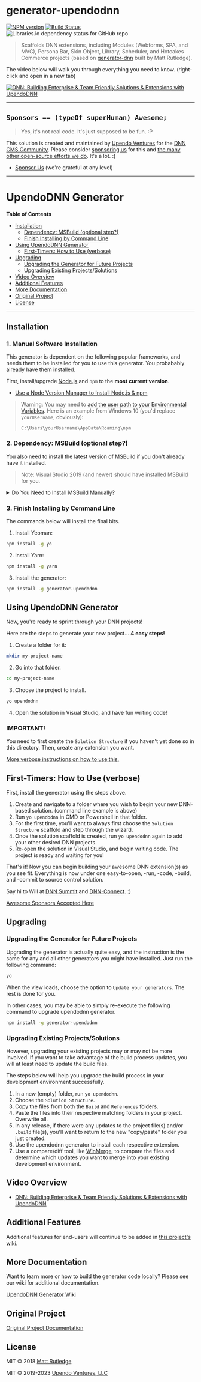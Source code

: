 # generator-upendodnn  

[![NPM version][npm-image]][npm-url]  [![Build Status][travis-image]][travis-url]  ![Libraries.io dependency status for GitHub repo](https://img.shields.io/librariesio/github/UpendoVentures/generator-upendodnn)  

> Scaffolds DNN extensions, including Modules (Webforms, SPA, and MVC), Persona Bar, Skin Object, Library, Scheduler, and Hotcakes Commerce projects (based on [generator-dnn](https://github.com/mtrutledge/generator-dnn) built by Matt Rutledge).  

The video below will walk you through everything you need to know.  (right-click and open in a new tab)

[![DNN: Building Enterprise & Team Friendly Solutions & Extensions with UpendoDNN](http://img.youtube.com/vi/ZD1p5DDlY2E/0.jpg)](https://www.youtube.com/watch?v=GGyDvJkSEzk "DNN: Building Enterprise & Team Friendly Solutions & Extensions with UpendoDNN")  

<hr />  

## `Sponsors == (typeOf superHuman) Awesome;`  

> Yes, it's not real code. It's just supposed to be fun. :P

This solution is created and maintained by [Upendo Ventures](https://upendoventures.com/What/CMS/DNN) for the [DNN CMS Community](https://dnncommunity.org). Please consider [sponsoring us](https://github.com/sponsors/UpendoVentures) for this and [the many other open-source efforts we do](https://upendoventures.com/What/CMS/DNN/Extensions).  It's a lot.  :)  

- [Sponsor Us](https://github.com/sponsors/UpendoVentures) (we're grateful at any level)  

<hr />  

# UpendoDNN Generator  

**Table of Contents**

- [Installation](#installation)  
    - [Dependency: MSBuild (optional step?)](#2-dependency-msbuild-optional)  
    - [Finish Installing by Command Line](#3-finish-installing-by-command-line)  
- [Using UpendoDNN Generator](#using-upendodnn-generator)  
    - [First-Timers: How to Use (verbose)](#first-timers-how-to-use-verbose)  
- [Upgrading](#upgrading)
    - [Upgrading the Generator for Future Projects](#upgrading-the-generator-for-future-projects)
    - [Upgrading Existing Projects/Solutions](#upgrading-existing-projectssolutions)  
- [Video Overview](#video-overview)  
- [Additional Features](#additional-features)  
- [More Documentation](#more-documentation)  
- [Original Project](#original-project)  
- [License](#license)  

<hr />  

## Installation  

### 1. Manual Software Installation  

This generator is dependent on the following popular frameworks, and needs them to be installed for you to use this generator. You probabably already have them installed. 

First, install/upgrade [Node.js](https://nodejs.org/en)  and `npm` to the **most current version**.  

- [Use a Node Version Manager to Install Node.js & npm]([https://docs.npmjs.com/downloading-and-installing-node-js-and-npm](https://docs.npmjs.com/downloading-and-installing-node-js-and-npm#using-a-node-version-manager-to-install-nodejs-and-npm))  

> Warning: You may need to [add the user path to your Environmental Variables](https://superuser.com/questions/949560/how-do-i-set-system-environment-variables-in-windows-10).  Here is an example from Windows 10 (you'd replace `yourUsername`, obviously):
> 
> `C:\Users\yourUsername\AppData\Roaming\npm`  

### 2. Dependency: MSBuild (optional step?)  

You also need to install the latest version of MSBuild if you don't already have it installed.

> Note: Visual Studio 2019 (and newer) should have installed MSBuild for you.  

<details> 
  <summary>Do You Need to Install MSBuild Manually?</summary> 
  
  ### MSBuild Download Locations  
  * [Latest Build Tools for Visual Studio](https://visualstudio.microsoft.com/downloads/)  
    * Scroll down to find "Tools for Visual Studio" and expand it. 
    * You'll see a download button for "Build Tools for Visual Studio 2022".  
  * [Build tools for Visual Studio 2017](https://visualstudio.microsoft.com/downloads/#build-tools-for-visual-studio-2017)  
  * [Build tools for Visual Studio 2015](https://www.microsoft.com/en-us/download/details.aspx?id=48159)  
  * [Build tools for Visual Studio 2013](https://www.microsoft.com/en-us/download/details.aspx?id=40760)  

</details>  

### 3. Finish Installing by Command Line  

The commands below will install the final bits.  

1. Install Yeoman:  

```bash  
npm install -g yo  
```  

2. Install Yarn:  

```bash  
npm install -g yarn  
```  

3. Install the generator:  

```bash  
npm install -g generator-upendodnn  
```  

## Using UpendoDNN Generator  

Now, you're ready to sprint through your DNN projects! 

Here are the steps to generate your new project... **4 easy steps!**  

1. Create a folder for it:  

```bash
mkdir my-project-name  
```  

2. Go into that folder.  

```bash  
cd my-project-name  
```  

3. Choose the project to install.  

```bash  
yo upendodnn  
```  

4. Open the solution in Visual Studio, and have fun writing code!  

### IMPORTANT!  

You need to first create the `Solution Structure` if you haven't yet done so in this directory.  Then, create any extension you want.  

[More verbose instructions on how to use this.](http://www.dnnsoftware.com/community-blog/cid/155574/create-a-dnn-module-in-less-than-2-minutes)  
 
## First-Timers: How to Use (verbose)  

First, install the generator using the steps above.  

1. Create and navigate to a folder where you wish to begin your new DNN-based solution. (command line example is above)  
2. Run `yo upendodnn` in CMD or Powershell in that folder.  
3. For the first time, you'll want to always first choose the `Solution Structure` scaffold and step through the wizard.  
4. Once the solution scaffold is created, run `yo upendodnn` again to add your other desired DNN projects.  
5. Re-open the solution in Visual Studio, and begin writing code. The project is ready and waiting for you!  

That's it!  Now you can begin building your awesome DNN extension(s) as you see fit.  Everything is now under one easy-to-open, -run, -code, -build, and -commit to source control solution.  

Say hi to Will at [DNN Summit](https://www.dnnsummit.org/) and [DNN-Connect](https://www.dnn-connect.org/). :)  

[Awesome Sponsors Accepted Here](https://github.com/sponsors/UpendoVentures)  

## Upgrading  

### Upgrading the Generator for Future Projects  

Upgrading the generator is actually quite easy, and the instruction is the same for any and all other generators you might have installed.  Just run the following command:  

```bash  
yo
```  

When the view loads, choose the option to `Update your generators`.  The rest is done for you.  

In other cases, you may be able to simply re-execute the following command to upgrade upendodnn generator.  

```bash  
npm install -g generator-upendodnn  
```  

### Upgrading Existing Projects/Solutions  

However, upgrading your existing projects may or may not be more involved.  If you want to take advantage of the build process updates, you will at least need to update the build files.  

The steps below will help you upgrade the build process in your development environment successfully.  

1. In a new (empty) folder, run `yo upendodnn`.  
2. Choose the `Solution Structure`.  
3. Copy the files from both the `Build` and `References` folders.  
4. Paste the files into their respective matching folders in your project.  Overwrite all.  
5. In any release, if there were any updates to the project file(s) and/or `.build` file(s), you'll want to return to the new "copy/paste" folder you just created.  
6. Use the upendodnn generator to install each respective extension.  
7. Use a compare/diff tool, like [WinMerge](), to compare the files and determine which updates you want to merge into your existing development environment.  

## Video Overview

* [DNN: Building Enterprise & Team Friendly Solutions & Extensions with UpendoDNN](https://www.youtube.com/watch?v=GGyDvJkSEzk)  

## Additional Features  

Additional features for end-users will continue to be added in [this project's wiki](https://github.com/UpendoVentures/generator-upendodnn/wiki/Additional-Features).

## More Documentation  

Want to learn more or how to build the generator code locally? Please see our wiki for additional documentation.  

[UpendoDNN Generator Wiki](https://github.com/UpendoVentures/generator-upendodnn/wiki)  

## Original Project  

[Original Project Documentation](https://mtrutledge.github.io/generator-dnn/)  

## License  

MIT © 2018 [Matt Rutledge]()  

MIT © 2019-2023 [Upendo Ventures, LLC](https://upendoventures.com/What/CMS/DNN/Extensions)  


[npm-image]: https://badge.fury.io/js/generator-upendodnn.svg  
[npm-url]: https://npmjs.org/package/generator-upendodnn  
[travis-image]: https://travis-ci.org/UpendoVentures/generator-upendodnn.svg?branch=master  
[travis-url]: https://travis-ci.org/UpendoVentures/generator-upendodnn  

